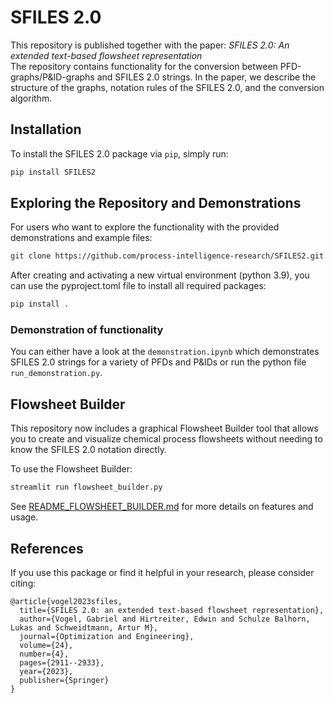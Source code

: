 # SFILES 2.0 
This repository is published together with the paper: *SFILES 2.0: An extended text-based flowsheet representation*<br>
The repository contains functionality for the conversion between PFD-graphs/P&ID-graphs and SFILES 2.0 strings. In the paper, we describe the structure of the graphs, notation rules of the SFILES 2.0, and the conversion algorithm.  

## Installation

To install the SFILES 2.0 package via `pip`, simply run:

```sh
pip install SFILES2
```

## Exploring the Repository and Demonstrations

For users who want to explore the functionality with the provided demonstrations and example files:
```sh
git clone https://github.com/process-intelligence-research/SFILES2.git
```

After creating and activating a new virtual environment (python 3.9), you can use the pyproject.toml file to install all required packages:
```sh
pip install .
```
### Demonstration of functionality
You can either have a look at the `demonstration.ipynb` which demonstrates SFILES 2.0 strings for a variety of PFDs and P&IDs or run the python file `run_demonstration.py`.

## Flowsheet Builder

This repository now includes a graphical Flowsheet Builder tool that allows you to create and visualize chemical process flowsheets without needing to know the SFILES 2.0 notation directly.

To use the Flowsheet Builder:
```sh
streamlit run flowsheet_builder.py
```

See [README_FLOWSHEET_BUILDER.md](README_FLOWSHEET_BUILDER.md) for more details on features and usage.

## References

If you use this package or find it helpful in your research, please consider citing:

```text
@article{vogel2023sfiles,
  title={SFILES 2.0: an extended text-based flowsheet representation},
  author={Vogel, Gabriel and Hirtreiter, Edwin and Schulze Balhorn, Lukas and Schweidtmann, Artur M},
  journal={Optimization and Engineering},
  volume={24},
  number={4},
  pages={2911--2933},
  year={2023},
  publisher={Springer}
}
```